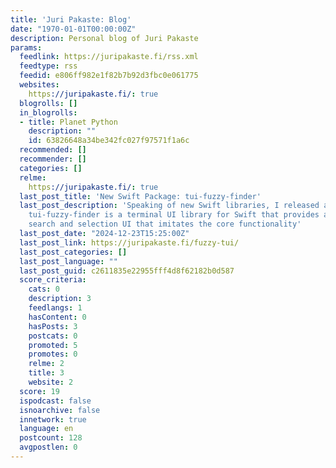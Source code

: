 ```yaml
---
title: 'Juri Pakaste: Blog'
date: "1970-01-01T00:00:00Z"
description: Personal blog of Juri Pakaste
params:
  feedlink: https://juripakaste.fi/rss.xml
  feedtype: rss
  feedid: e806ff982e1f82b7b92d3fbc0e061775
  websites:
    https://juripakaste.fi/: true
  blogrolls: []
  in_blogrolls:
  - title: Planet Python
    description: ""
    id: 63826648a34be342fc027f97571f1a6c
  recommended: []
  recommender: []
  categories: []
  relme:
    https://juripakaste.fi/: true
  last_post_title: 'New Swift Package: tui-fuzzy-finder'
  last_post_description: 'Speaking of new Swift libraries, I released another one:
    tui-fuzzy-finder is a terminal UI library for Swift that provides an incremental
    search and selection UI that imitates the core functionality'
  last_post_date: "2024-12-23T15:25:00Z"
  last_post_link: https://juripakaste.fi/fuzzy-tui/
  last_post_categories: []
  last_post_language: ""
  last_post_guid: c2611835e22955fff4d8f62182b0d587
  score_criteria:
    cats: 0
    description: 3
    feedlangs: 1
    hasContent: 0
    hasPosts: 3
    postcats: 0
    promoted: 5
    promotes: 0
    relme: 2
    title: 3
    website: 2
  score: 19
  ispodcast: false
  isnoarchive: false
  innetwork: true
  language: en
  postcount: 128
  avgpostlen: 0
---
```

